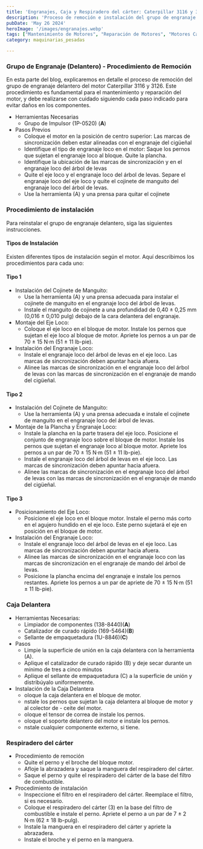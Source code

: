 ```yaml
---
title: 'Engranajes, Caja y Respiradero del cárter: Caterpillar 3116 y 3126 '
description: 'Proceso de remoción e instalación del grupo de engranaje delantero en los motores Caterpillar 3116 y 3126'
pubDate: 'May 26 2024'
heroImage: '/images/engranajes.webp'
tags: ["Mantenimiento de Motores", "Reparación de Motores", "Motores Caterpillar", "Grupo Engranaje"]
category: maquinarias_pesadas

---
```

### Grupo de Engranaje (Delantero) - Procedimiento de Remoción
En esta parte del blog, explicaremos en detalle el proceso de remoción del grupo de engranaje delantero del motor Caterpillar 3116 y 3126. Este procedimiento es fundamental para el mantenimiento y reparación del motor, y debe realizarse con cuidado siguiendo cada paso indicado para evitar daños en los componentes.
- Herramientas Necesarias
    - Grupo de Impulsor (1P-0520) (**A**)
- Pasos Previos
    - Coloque el motor en la posición de centro superior: Las marcas de sincronización
    deben estar alineadas con el engranaje del cigüeñal
    - Identifique el tipo de engranaje loco en el motor: Saque los pernos que sujetan el
    engranaje loco al bloque. Quite la plancha.
    - Identifique la ubicación de las marcas de sincronización y en el engranaje loco
    del árbol de levas
    - Quite el eje loco y el engranaje loco del árbol de levas. Separe el engranaje
    loco del eje loco y quite el cojinete de manguito del engranaje loco del árbol de
    levas.
    - Use la herramienta (A) y una prensa para quitar el cojinete
### Procedimiento de instalación
Para reinstalar el grupo de engranaje delantero, siga las siguientes instrucciones.
#### Tipos de Instalación
Existen diferentes tipos de instalación según el motor. Aquí describimos los procedimientos para cada uno:
#### Tipo 1
- Instalación del Cojinete de Manguito:
    - Use la herramienta (A) y una prensa adecuada para instalar el cojinete de manguito en el engranaje loco del árbol de levas.
    - Instale el manguito de cojinete a una profundidad de 0,40 ± 0,25 mm (0,016 ± 0,010 pulg) debajo de la cara delantera del engranaje.
- Montaje del Eje Loco:
    - Coloque el eje loco en el bloque de motor. Instale los pernos que sujetan el eje loco al bloque de motor. Apriete los pernos a un par de 70 ± 15 N·m (51 ± 11 lb-pie).
- Instalación del Engranaje Loco:
    - Instale el engranaje loco del árbol de levas en el eje loco. Las marcas de sincronización deben apuntar hacia afuera.
    - Alinee las marcas de sincronización en el engranaje loco del árbol de levas con las marcas de sincronización en el engranaje de mando del cigüeñal.
#### Tipo 2
- Instalación del Cojinete de Manguito:
    - Use la herramienta (A) y una prensa adecuada e instale el cojinete de manguito en el engranaje loco del árbol de levas.
- Montaje de la Plancha y Engranaje Loco:
    - Instale la plancha en la parte trasera del eje loco. Posicione el conjunto de engranaje loco sobre el bloque de motor. Instale los pernos que sujetan el engranaje loco al bloque motor. Apriete los pernos a un par de 70 ± 15 N·m (51 ± 11 lb-pie).
    - Instale el engranaje loco del árbol de levas en el eje loco. Las marcas de sincronización deben apuntar hacia afuera.
    - Alinee las marcas de sincronización en el engranaje loco del árbol de levas con las marcas de sincronización en el engranaje de mando del cigüeñal.
#### Tipo 3
- Posicionamiento del Eje Loco:
    - Posicione el eje loco en el bloque motor. Instale el perno más corto en el agujero hundido en el eje loco. Este perno sujetará el eje en posición en el bloque de motor.
- Instalación del Engranaje Loco:
    - Instale el engranaje loco del árbol de levas en el eje loco. Las marcas de sincronización deben apuntar hacia afuera.
    - Alinee las marcas de sincronización en el engranaje loco con las marcas de sincronización en el engranaje de mando del árbol de levas.
    - Posicione la plancha encima del engranaje e instale los pernos restantes. Apriete los pernos a un par de apriete de 70 ± 15 N·m (51 ± 11 lb-pie).
### Caja Delantera
- Herramientas Necesarias:
    - Limpiador de componentes (138-8440)(**A**)
    - Catalizador de curado rápido (169-5464)(**B**)
    - Sellante de empaquetadura (1U-8846)(**C**)
- Pasos
    - Limpie la superficie de unión en la caja delantera con la herramienta (A).
    - Aplique el catalizador de curado rápido (B) y deje secar durante un mínimo de tres a cinco minutos
    - Aplique el sellante de empaquetadura (C) a la superficie de unión y distribúyalo uniformemente.
- Instalación de la Caja Delantera
    - oloque la caja delantera en el bloque de motor.
    - nstale los pernos que sujetan la caja delantera al bloque de motor y al colector de    - ceite del motor.
    - oloque el tensor de correa de instale los pernos.
    - oloque el soporte delantero del motor e instale los pernos.
    - nstale cualquier componente externo, si tiene.
### Respiradero del cárter
- Procedimiento de remoción
    - Quite el perno y el broche del bloque motor.
    - Afloje la abrazadera y saque la manguera del respiradero del cárter.
    - Saque el perno y quite el respiradero del cárter de la base del filtro de combustible.
- Procedimiento de instalación
    - Inspeccione el filtro en el respiradero del cárter. Reemplace el filtro, si es
    necesario.
    - Coloque el respiradero del cárter (3) en la base del filtro de combustible e instale el
    perno. Apriete el perno a un par de 7 ± 2 N·m (62 ± 18 lb-pulg).
    - Instale la manguera en el respiradero del cárter y apriete la abrazadera.
    - Instale el broche y el perno en la manguera.
